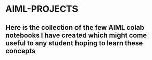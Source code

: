 # AIML-PROJECTS
## Here is the collection of the few AIML colab notebooks I have created which might come useful to any student hoping to learn these concepts

